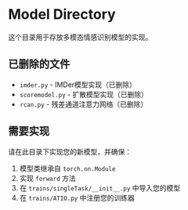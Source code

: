 # Model Directory

这个目录用于存放多模态情感识别模型的实现。

## 已删除的文件
- `imder.py` - IMDer模型实现（已删除）
- `scoremodel.py` - 扩散模型实现（已删除）  
- `rcan.py` - 残差通道注意力网络（已删除）

## 需要实现
请在此目录下实现您的新模型，并确保：
1. 模型类继承自 `torch.nn.Module`
2. 实现 `forward` 方法
3. 在 `trains/singleTask/__init__.py` 中导入您的模型
4. 在 `trains/ATIO.py` 中注册您的训练器 